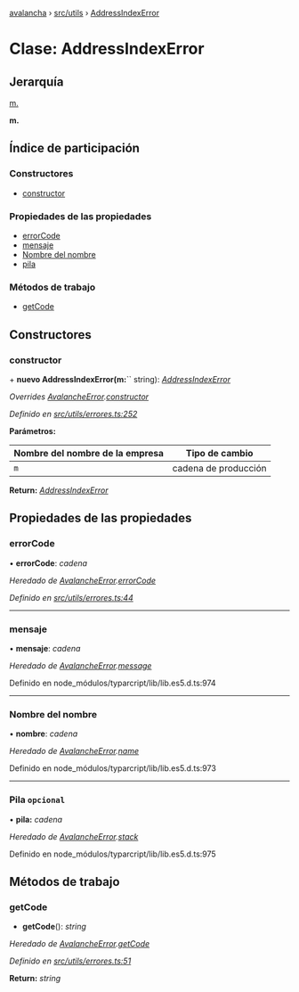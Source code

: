 [avalancha](../README.md) › [src/utils](../modules/src_utils.md) › [AddressIndexError](src_utils.addressindexerror.md)

# Clase: AddressIndexError

## Jerarquía

[m.](src_utils.avalancheerror.md)

**m.**

## Índice de participación

### Constructores

* [constructor](src_utils.addressindexerror.md#constructor)

### Propiedades de las propiedades

* [errorCode](src_utils.addressindexerror.md#errorcode)
* [mensaje](src_utils.addressindexerror.md#message)
* [Nombre del nombre](src_utils.addressindexerror.md#name)
* [pila](src_utils.addressindexerror.md#optional-stack)

### Métodos de trabajo

* [getCode](src_utils.addressindexerror.md#getcode)

## Constructores

### constructor

\+ **nuevo AddressIndexError(m:**`` string): *[AddressIndexError](src_utils.addressindexerror.md)*

*Overrides [AvalancheError](src_utils.avalancheerror.md).[constructor](src_utils.avalancheerror.md#constructor)*

*Definido en [src/utils/errores.ts:252](https://github.com/ava-labs/avalanchejs/blob/ae78dee/src/utils/errors.ts#L252)*

**Parámetros:**

| Nombre del nombre de la empresa | Tipo de cambio |
------ | ------ |
| `m` | cadena de producción |

**Return:** *[AddressIndexError](src_utils.addressindexerror.md)*

## Propiedades de las propiedades

### errorCode

• **errorCode**: *cadena*

*Heredado de [AvalancheError](src_utils.avalancheerror.md).[errorCode](src_utils.avalancheerror.md#errorcode)*

*Definido en [src/utils/errores.ts:44](https://github.com/ava-labs/avalanchejs/blob/ae78dee/src/utils/errors.ts#L44)*

___

### mensaje

• **mensaje**: *cadena*

*Heredado de [AvalancheError](src_utils.avalancheerror.md).[message](src_utils.avalancheerror.md#message)*

Definido en node_módulos/typarcript/lib/lib.es5.d.ts:974

___

### Nombre del nombre

• **nombre**: *cadena*

*Heredado de [AvalancheError](src_utils.avalancheerror.md).[name](src_utils.avalancheerror.md#name)*

Definido en node_módulos/typarcript/lib/lib.es5.d.ts:973

___

### Pila `opcional`

• **pila:** *cadena*

*Heredado de [AvalancheError](src_utils.avalancheerror.md).[stack](src_utils.avalancheerror.md#optional-stack)*

Definido en node_módulos/typarcript/lib/lib.es5.d.ts:975

## Métodos de trabajo

### getCode

- **getCode**(): *string*

*Heredado de [AvalancheError](src_utils.avalancheerror.md).[getCode](src_utils.avalancheerror.md#getcode)*

*Definido en [src/utils/errores.ts:51](https://github.com/ava-labs/avalanchejs/blob/ae78dee/src/utils/errors.ts#L51)*

**Return:** *string*
